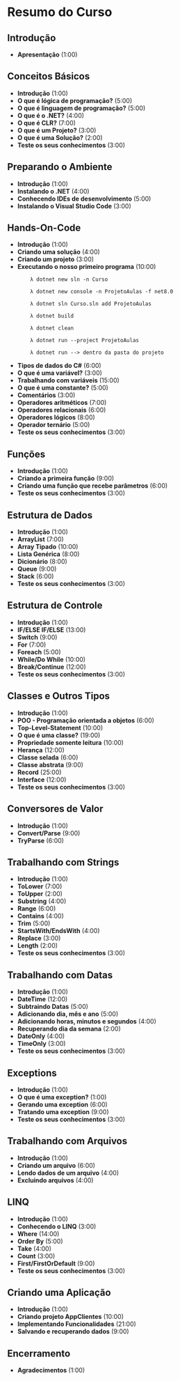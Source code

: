 # Resumo do Curso

## Introdução

- **Apresentação** (1:00)

## Conceitos Básicos

- **Introdução** (1:00)
- **O que é lógica de programação?** (5:00)
- **O que é linguagem de programação?** (5:00)
- **O que é o .NET?** (4:00)
- **O que é CLR?** (7:00)
- **O que é um Projeto?** (3:00)
- **O que é uma Solução?** (2:00)
- **Teste os seus conhecimentos** (3:00)

## Preparando o Ambiente

- **Introdução** (1:00)
- **Instalando o .NET** (4:00)
- **Conhecendo IDEs de desenvolvimento** (5:00)
- **Instalando o Visual Studio Code** (3:00)

## Hands-On-Code

- **Introdução** (1:00)
- **Criando uma solução** (4:00)
- **Criando um projeto** (3:00)
- **Executando o nosso primeiro programa** (10:00)
  ```
      λ dotnet new sln -n Curso
  ```
  ```
      λ dotnet new console -n ProjetoAulas -f net8.0
  ```
  ```
      λ dotnet sln Curso.sln add ProjetoAulas
  ```
  ```
      λ dotnet build
  ```
  ```
      λ dotnet clean
  ```
  ```
      λ dotnet run --project ProjetoAulas
  ```
  ```
      λ dotnet run --> dentro da pasta do projeto
  ```
- **Tipos de dados do C#** (6:00)
- **O que é uma variável?** (3:00)
- **Trabalhando com variáveis** (15:00)
- **O que é uma constante?** (5:00)
- **Comentários** (3:00)
- **Operadores aritméticos** (7:00)
- **Operadores relacionais** (6:00)
- **Operadores lógicos** (8:00)
- **Operador ternário** (5:00)
- **Teste os seus conhecimentos** (3:00)

## Funções

- **Introdução** (1:00)
- **Criando a primeira função** (9:00)
- **Criando uma função que recebe parâmetros** (6:00)
- **Teste os seus conhecimentos** (3:00)

## Estrutura de Dados

- **Introdução** (1:00)
- **ArrayList** (7:00)
- **Array Tipado** (10:00)
- **Lista Genérica** (8:00)
- **Dicionário** (8:00)
- **Queue** (9:00)
- **Stack** (6:00)
- **Teste os seus conhecimentos** (3:00)

## Estrutura de Controle

- **Introdução** (1:00)
- **IF/ELSE IF/ELSE** (13:00)
- **Switch** (9:00)
- **For** (7:00)
- **Foreach** (5:00)
- **While/Do While** (10:00)
- **Break/Continue** (12:00)
- **Teste os seus conhecimentos** (3:00)

## Classes e Outros Tipos

- **Introdução** (1:00)
- **POO - Programação orientada a objetos** (6:00)
- **Top-Level-Statement** (10:00)
- **O que é uma classe?** (19:00)
- **Propriedade somente leitura** (10:00)
- **Herança** (12:00)
- **Classe selada** (6:00)
- **Classe abstrata** (9:00)
- **Record** (25:00)
- **Interface** (12:00)
- **Teste os seus conhecimentos** (3:00)

## Conversores de Valor

- **Introdução** (1:00)
- **Convert/Parse** (9:00)
- **TryParse** (6:00)

## Trabalhando com Strings

- **Introdução** (1:00)
- **ToLower** (7:00)
- **ToUpper** (2:00)
- **Substring** (4:00)
- **Range** (6:00)
- **Contains** (4:00)
- **Trim** (5:00)
- **StartsWith/EndsWith** (4:00)
- **Replace** (3:00)
- **Length** (2:00)
- **Teste os seus conhecimentos** (3:00)

## Trabalhando com Datas

- **Introdução** (1:00)
- **DateTime** (12:00)
- **Subtraindo Datas** (5:00)
- **Adicionando dia, mês e ano** (5:00)
- **Adicionando horas, minutos e segundos** (4:00)
- **Recuperando dia da semana** (2:00)
- **DateOnly** (4:00)
- **TimeOnly** (3:00)
- **Teste os seus conhecimentos** (3:00)

## Exceptions

- **Introdução** (1:00)
- **O que é uma exception?** (1:00)
- **Gerando uma exception** (6:00)
- **Tratando uma exception** (9:00)
- **Teste os seus conhecimentos** (3:00)

## Trabalhando com Arquivos

- **Introdução** (1:00)
- **Criando um arquivo** (6:00)
- **Lendo dados de um arquivo** (4:00)
- **Excluindo arquivos** (4:00)

## LINQ

- **Introdução** (1:00)
- **Conhecendo o LINQ** (3:00)
- **Where** (14:00)
- **Order By** (5:00)
- **Take** (4:00)
- **Count** (3:00)
- **First/FirstOrDefault** (9:00)
- **Teste os seus conhecimentos** (3:00)

## Criando uma Aplicação

- **Introdução** (1:00)
- **Criando projeto AppClientes** (10:00)
- **Implementando Funcionalidades** (21:00)
- **Salvando e recuperando dados** (9:00)

## Encerramento

- **Agradecimentos** (1:00)
